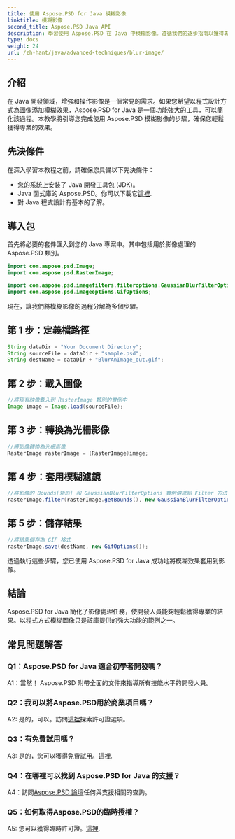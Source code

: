 ```yaml
---
title: 使用 Aspose.PSD for Java 模糊影像
linktitle: 模糊影像
second_title: Aspose.PSD Java API
description: 學習使用 Aspose.PSD 在 Java 中模糊影像。遵循我們的逐步指南以獲得專業結果。
type: docs
weight: 24
url: /zh-hant/java/advanced-techniques/blur-image/
---
```

## 介紹

在 Java 開發領域，增強和操作影像是一個常見的需求。如果您希望以程式設計方式為圖像添加模糊效果，Aspose.PSD for Java 是一個功能強大的工具，可以簡化該過程。本教學將引導您完成使用 Aspose.PSD 模糊影像的步驟，確保您輕鬆獲得專業的效果。

## 先決條件

在深入學習本教程之前，請確保您具備以下先決條件：

- 您的系統上安裝了 Java 開發工具包 (JDK)。
-  Java 函式庫的 Aspose.PSD。你可以下載它[這裡](https://releases.aspose.com/psd/java/).
- 對 Java 程式設計有基本的了解。

## 導入包

首先將必要的套件匯入到您的 Java 專案中。其中包括用於影像處理的 Aspose.PSD 類別。

```java
import com.aspose.psd.Image;
import com.aspose.psd.RasterImage;

import com.aspose.psd.imagefilters.filteroptions.GaussianBlurFilterOptions;
import com.aspose.psd.imageoptions.GifOptions;
```

現在，讓我們將模糊影像的過程分解為多個步驟。

## 第 1 步：定義檔路徑

```java
String dataDir = "Your Document Directory";
String sourceFile = dataDir + "sample.psd";
String destName = dataDir + "BlurAnImage_out.gif";
```

## 第 2 步：載入圖像

```java
//將現有映像載入到 RasterImage 類別的實例中
Image image = Image.load(sourceFile);
```

## 第 3 步：轉換為光柵影像

```java
//將影像轉換為光柵影像
RasterImage rasterImage = (RasterImage)image;
```

## 第 4 步：套用模糊濾鏡

```java
//將影像的 Bounds[矩形] 和 GaussianBlurFilterOptions 實例傳遞給 Filter 方法
rasterImage.filter(rasterImage.getBounds(), new GaussianBlurFilterOptions(15, 15));
```

## 第 5 步：儲存結果

```java
//將結果儲存為 GIF 格式
rasterImage.save(destName, new GifOptions());
```

透過執行這些步驟，您已使用 Aspose.PSD for Java 成功地將模糊效果套用到影像。

## 結論

Aspose.PSD for Java 簡化了影像處理任務，使開發人員能夠輕鬆獲得專業的結果。以程式方式模糊圖像只是該庫提供的強大功能的範例之一。

## 常見問題解答

### Q1：Aspose.PSD for Java 適合初學者開發嗎？

A1：當然！ Aspose.PSD 附帶全面的文件來指導所有技能水平的開發人員。

### Q2：我可以將Aspose.PSD用於商業項目嗎？

 A2: 是的，可以。訪問[這裡](https://purchase.aspose.com/buy)探索許可證選項。

### Q3：有免費試用嗎？

 A3: 是的，您可以獲得免費試用。[這裡](https://releases.aspose.com/).

### Q4：在哪裡可以找到 Aspose.PSD for Java 的支援？

 A4：訪問[Aspose.PSD 論壇](https://forum.aspose.com/c/psd/34)任何與支援相關的查詢。

### Q5：如何取得Aspose.PSD的臨時授權？

 A5: 您可以獲得臨時許可證。[這裡](https://purchase.aspose.com/temporary-license/).